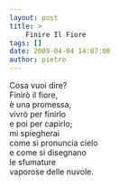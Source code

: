 ```yaml
---
layout: post
title: >
    Finire Il Fiore
tags: []
date: 2009-04-04 14:07:00
author: pietro
---
```

Cosa vuoi dire?<br/>Finirò il fiore,<br/>è una promessa,<br/>vivrò per finirlo<br/>e poi per capirlo;<br/>mi spiegherai<br/>come si pronuncia cielo<br/>e come si disegnano<br/>le sfumature<br/>vaporose delle nuvole.
